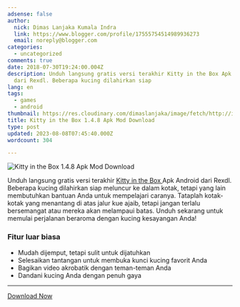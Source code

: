 ```yaml
---
adsense: false
author:
  nick: Dimas Lanjaka Kumala Indra
  link: https://www.blogger.com/profile/17555754514989936273
  email: noreply@blogger.com
categories:
  - uncategorized
comments: true
date: 2018-07-30T19:24:00.004Z
description: Unduh langsung gratis versi terakhir Kitty in the Box Apk Android
  dari Rexdl. Beberapa kucing dilahirkan siap
lang: en
tags:
  - games
  - android
thumbnail: https://res.cloudinary.com/dimaslanjaka/image/fetch/http://image.rexdl.com/android/game/kitty-in-the-box.jpg
title: Kitty in the Box 1.4.8 Apk Mod Download
type: post
updated: 2023-08-08T07:45:40.000Z
wordcount: 304

---
```


<img src="https://res.cloudinary.com/dimaslanjaka/image/fetch/http://image.rexdl.com/android/game/kitty-in-the-box.jpg" title="Kitty in the Box 1.4.8 Apk Mod Download" alt="Kitty in the Box 1.4.8 Apk Mod Download"> <p>    Unduh langsung gratis versi terakhir     <a href="https://www.modapkgratis.com/kitty-in-the-box-mod/kitty-in-the-box-v1-4-8-mod/download.html" target="_blank" rel="noopener noreferer nofollow">        Kitty in the Box     </a>    Apk Android dari Rexdl. Beberapa kucing dilahirkan siap meluncur ke dalam     kotak, tetapi yang lain membutuhkan bantuan Anda untuk mempelajari caranya.     Tataplah kotak-kotak yang menantang di atas jalur kue ajaib, tetapi jangan     terlalu bersemangat atau mereka akan melampaui batas. Unduh sekarang untuk     memulai perjalanan beraroma dengan kucing kesayangan Anda! </p><h3>    Fitur luar biasa </h3><ul>    <li>        Mudah dijemput, tetapi sulit untuk dijatuhkan     </li>    <li>        Selesaikan tantangan untuk membuka kunci kucing favorit Anda     </li>    <li>        Bagikan video akrobatik dengan teman-teman Anda     </li>    <li>        Dandani kucing Anda dengan penuh gaya     </li></ul><hr><a href="https://www.modapkgratis.com/kitty-in-the-box-mod/kitty-in-the-box-v1-4-8-mod/download.html" rel="noopener noreferer nofollow" title="Kitty in the Box 1.4.8 Apk Mod Download" alt="Kitty in the Box 1.4.8 Apk Mod Download" class="w3-btn w3-green w3-center">Download Now</a>